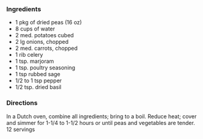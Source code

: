 ### Ingredients
- 1 pkg of dried peas (16 oz)
- 8 cups of water
- 2 med. potatoes cubed
- 2 lg onions, chopped
- 2 med. carrots, chopped
- 1 rib celery
- 1 tsp. marjoram
- 1 tsp. poultry seasoning
- 1 tsp rubbed sage
- 1/2 to 1 tsp pepper
- 1/2 tsp. dried basil

### Directions
In a Dutch oven, combine all ingredients; bring to a boil. Reduce heat; cover and simmer for 1-1/4 to 1-1/2 hours or until peas and vegetables are tender.
12 servings



